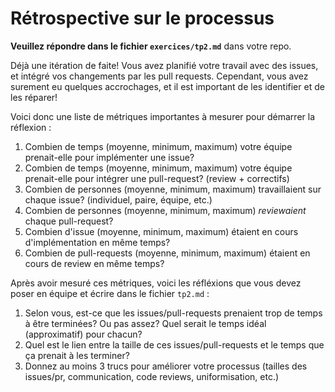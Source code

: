 # Rétrospective sur le processus

**Veuillez répondre dans le fichier `exercices/tp2.md`** dans votre repo.

Déjà une itération de faite! Vous avez planifié votre travail avec des issues, et intégré vos changements par les pull requests. Cependant, vous avez surement eu quelques accrochages, et il est important de les identifier et de les réparer!

Voici donc une liste de métriques importantes à mesurer pour démarrer la réflexion :

1. Combien de temps (moyenne, minimum, maximum) votre équipe prenait-elle pour implémenter une issue?
2. Combien de temps (moyenne, minimum, maximum) votre équipe prenait-elle pour intégrer une pull-request? (review + correctifs)
3. Combien de personnes (moyenne, minimum, maximum) travaillaient sur chaque issue? (individuel, paire, équipe, etc.)
4. Combien de personnes (moyenne, minimum, maximum) *reviewaient* chaque pull-request?
5. Combien d'issue (moyenne, minimum, maximum) étaient en cours d'implémentation en même temps?
6. Combien de pull-requests (moyenne, minimum, maximum) étaient en cours de review en même temps?

Après avoir mesuré ces métriques, voici les réfléxions que vous devez poser en équipe et écrire dans le fichier `tp2.md` :

1. Selon vous, est-ce que les issues/pull-requests prenaient trop de temps à être terminées? Ou pas assez? Quel serait le temps idéal (approximatif) pour chacun?
2. Quel est le lien entre la taille de ces issues/pull-requests et le temps que ça prenait à les terminer?
3. Donnez au moins 3 trucs pour améliorer votre processus (tailles des issues/pr, communication, code reviews, uniformisation, etc.)
